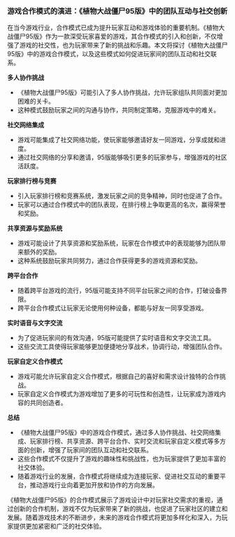 ### 游戏合作模式的演进：《植物大战僵尸95版》中的团队互动与社交创新

在当今游戏行业，合作模式已成为提升玩家互动和游戏体验的重要机制。《植物大战僵尸95版》作为一款深受玩家喜爱的游戏，其合作模式的引入和创新，不仅增强了游戏的社交性，也为玩家带来了新的挑战和乐趣。本文将探讨《植物大战僵尸95版》中的游戏合作模式，以及这些模式如何促进玩家间的团队互动和社交联系。

**多人协作挑战**
- 《植物大战僵尸95版》可能引入了多人协作挑战，允许玩家组队共同面对更加困难的关卡。
- 这种模式鼓励玩家之间的沟通与协作，共同制定策略，克服游戏中的难关。

**社交网络集成**
- 游戏可能集成了社交网络功能，使玩家能够邀请好友一同游戏，分享成就和进度。
- 通过社交网络的分享和邀请，95版能够吸引更多的玩家参与，增强游戏的社区活跃度。

**玩家排行榜与竞赛**
- 引入玩家排行榜和竞赛系统，激发玩家之间的竞争精神，同时也促进了合作。
- 玩家可以通过合作模式中的团队表现，在排行榜上争取更高的名次，赢得荣誉和奖励。

**共享资源与奖励系统**
- 游戏可能设计了共享资源和奖励系统，玩家在合作模式中的表现能够为团队带来额外的奖励。
- 这种系统鼓励玩家共同努力，通过合作获得更多的游戏资源和奖励。

**跨平台合作**
- 随着跨平台游戏的流行，95版可能支持不同平台玩家之间的合作，打破设备界限。
- 跨平台合作模式让玩家无论使用何种设备，都能与好友一同享受游戏。

**实时语音与文字交流**
- 为了促进玩家间的有效沟通，95版可能提供了实时语音和文字交流工具。
- 这些交流工具使得玩家能够更加便捷地分享战术，协调行动，增强团队合作。

**玩家自定义合作模式**
- 游戏可能允许玩家自定义合作模式，根据自己的喜好和需求设计独特的合作挑战。
- 玩家自定义合作模式为游戏增加了更多的可玩性和创造性，让玩家成为游戏内容的共同创造者。

**总结**
- 《植物大战僵尸95版》中的游戏合作模式，通过多人协作挑战、社交网络集成、玩家排行榜、共享资源、跨平台合作、实时交流和玩家自定义模式等多方面的创新，增强了玩家间的团队互动和社交联系。
- 这些合作模式不仅提升了游戏的趣味性和挑战性，也为玩家提供了更加丰富的社交体验。
- 随着游戏行业的发展，合作模式将继续成为连接玩家、促进社交互动的重要平台，推动游戏行业向着更加开放和协作的方向发展。

《植物大战僵尸95版》的合作模式展示了游戏设计中对玩家社交需求的重视，通过创新的合作机制，游戏不仅为玩家带来了新的挑战，也促进了玩家社区的建立和发展。随着游戏技术的不断进步，未来的游戏合作模式将更加多样化和深入，为玩家提供更加紧密和广泛的社交体验。